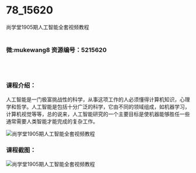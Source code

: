 # 78_15620
尚学堂1905期人工智能全套视频教程
<br/></br>
<h3>微:mukewang8 资源编号：5215620</h3>
<br/></br>
<h3>课程介绍：</h3>
<p><a title="查看与 人工智能 相关的文章" target="_blank">人工智能</a>是一门极富挑战性的科学，从事这项工作的人必须懂得计算机知识，心理学和哲学。<a title="查看与 人工智能 相关的文章" target="_blank">人工智能</a>是包括十分广泛的科学，它由不同的领域组成，如机器学习，计算机视觉等等，总的说来，人工智能研究的一个主要目标是使机器能够胜任一些通常需要人类智能才能完成的复杂工作。</p>
<p><img src="https://www.ko996.com/wp-content/uploads/img/2020/10/2-29-300x201.png" alt="尚学堂1905期人工智能全套视频教程"></p>
<div class="info-desc">
<h3>课程截图：</h3>
<p><img src="https://www.ko996.com/wp-content/uploads/img/2020/10/1-33.png" alt="尚学堂1905期人工智能全套视频教程"></p>


			
</div>
